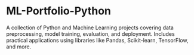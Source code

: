 # ML-Portfolio-Python
A collection of Python and Machine Learning projects covering data preprocessing, model training, evaluation, and deployment. Includes practical applications using libraries like Pandas, Scikit-learn, TensorFlow, and more.
